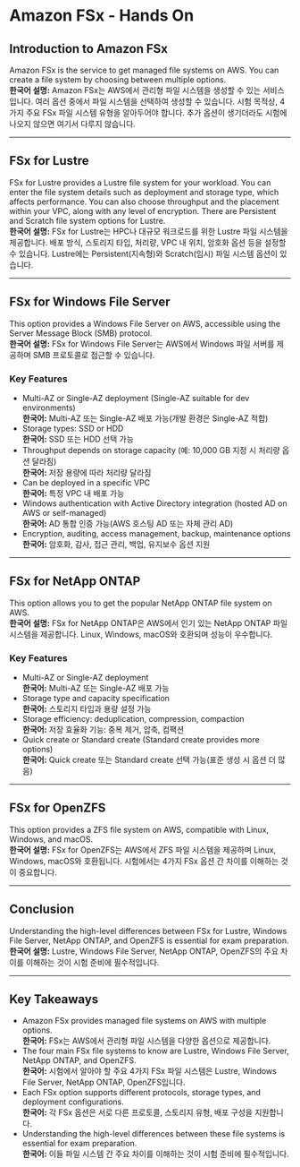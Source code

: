 # Amazon FSx - Hands On

## Introduction to Amazon FSx
Amazon FSx is the service to get managed file systems on AWS. You can create a file system by choosing between multiple options.  
**한국어 설명:** Amazon FSx는 AWS에서 관리형 파일 시스템을 생성할 수 있는 서비스입니다. 여러 옵션 중에서 파일 시스템을 선택하여 생성할 수 있습니다. 시험 목적상, 4가지 주요 FSx 파일 시스템 유형을 알아두어야 합니다. 추가 옵션이 생기더라도 시험에 나오지 않으면 여기서 다루지 않습니다.

---

## FSx for Lustre
FSx for Lustre provides a Lustre file system for your workload. You can enter the file system details such as deployment and storage type, which affects performance. You can also choose throughput and the placement within your VPC, along with any level of encryption. There are Persistent and Scratch file system options for Lustre.  
**한국어 설명:** FSx for Lustre는 HPC나 대규모 워크로드를 위한 Lustre 파일 시스템을 제공합니다. 배포 방식, 스토리지 타입, 처리량, VPC 내 위치, 암호화 옵션 등을 설정할 수 있습니다. Lustre에는 Persistent(지속형)와 Scratch(임시) 파일 시스템 옵션이 있습니다.

---

## FSx for Windows File Server
This option provides a Windows File Server on AWS, accessible using the Server Message Block (SMB) protocol.  
**한국어 설명:** FSx for Windows File Server는 AWS에서 Windows 파일 서버를 제공하며 SMB 프로토콜로 접근할 수 있습니다.

### Key Features
- Multi-AZ or Single-AZ deployment (Single-AZ suitable for dev environments)  
  **한국어:** Multi-AZ 또는 Single-AZ 배포 가능(개발 환경은 Single-AZ 적합)
- Storage types: SSD or HDD  
  **한국어:** SSD 또는 HDD 선택 가능
- Throughput depends on storage capacity (예: 10,000 GB 지정 시 처리량 옵션 달라짐)  
  **한국어:** 저장 용량에 따라 처리량 달라짐
- Can be deployed in a specific VPC  
  **한국어:** 특정 VPC 내 배포 가능
- Windows authentication with Active Directory integration (hosted AD on AWS or self-managed)  
  **한국어:** AD 통합 인증 가능(AWS 호스팅 AD 또는 자체 관리 AD)
- Encryption, auditing, access management, backup, maintenance options  
  **한국어:** 암호화, 감사, 접근 관리, 백업, 유지보수 옵션 지원

---

## FSx for NetApp ONTAP
This option allows you to get the popular NetApp ONTAP file system on AWS.  
**한국어 설명:** FSx for NetApp ONTAP은 AWS에서 인기 있는 NetApp ONTAP 파일 시스템을 제공합니다. Linux, Windows, macOS와 호환되며 성능이 우수합니다.

### Key Features
- Multi-AZ or Single-AZ deployment  
  **한국어:** Multi-AZ 또는 Single-AZ 배포 가능
- Storage type and capacity specification  
  **한국어:** 스토리지 타입과 용량 설정 가능
- Storage efficiency: deduplication, compression, compaction  
  **한국어:** 저장 효율화 기능: 중복 제거, 압축, 컴팩션
- Quick create or Standard create (Standard create provides more options)  
  **한국어:** Quick create 또는 Standard create 선택 가능(표준 생성 시 옵션 더 많음)

---

## FSx for OpenZFS
This option provides a ZFS file system on AWS, compatible with Linux, Windows, and macOS.  
**한국어 설명:** FSx for OpenZFS는 AWS에서 ZFS 파일 시스템을 제공하며 Linux, Windows, macOS와 호환됩니다. 시험에서는 4가지 FSx 옵션 간 차이를 이해하는 것이 중요합니다.

---

## Conclusion
Understanding the high-level differences between FSx for Lustre, Windows File Server, NetApp ONTAP, and OpenZFS is essential for exam preparation.  
**한국어 설명:** Lustre, Windows File Server, NetApp ONTAP, OpenZFS의 주요 차이를 이해하는 것이 시험 준비에 필수적입니다.

---

## Key Takeaways
- Amazon FSx provides managed file systems on AWS with multiple options.  
  **한국어:** FSx는 AWS에서 관리형 파일 시스템을 다양한 옵션으로 제공합니다.
- The four main FSx file systems to know are Lustre, Windows File Server, NetApp ONTAP, and OpenZFS.  
  **한국어:** 시험에서 알아야 할 주요 4가지 FSx 파일 시스템은 Lustre, Windows File Server, NetApp ONTAP, OpenZFS입니다.
- Each FSx option supports different protocols, storage types, and deployment configurations.  
  **한국어:** 각 FSx 옵션은 서로 다른 프로토콜, 스토리지 유형, 배포 구성을 지원합니다.
- Understanding the high-level differences between these file systems is essential for exam preparation.  
  **한국어:** 이들 파일 시스템 간 주요 차이를 이해하는 것이 시험 준비에 필수적입니다.


